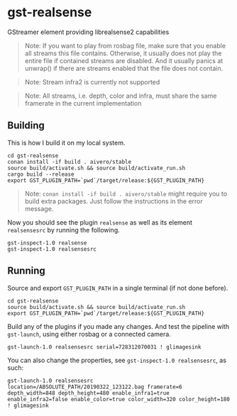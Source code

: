 # gst-realsense

GStreamer element providing librealsense2 capabilities

> Note: If you want to play from rosbag file, make sure that you enable all streams this file contains. Otherwise, it usually does not play the entire file if contained streams are disabled. And it usually panics at unwrap() if there are streams enabled that the file does not contain.

> Note: Stream infra2 is currently not supported

> Note: All streams, i.e. depth, color and infra, must share the same framerate in the current implementation

## Building

This is how I build it on my local system.

```
cd gst-realsense
conan install -if build . aivero/stable
source build/activate.sh && source build/activate_run.sh 
cargo build --release
export GST_PLUGIN_PATH=`pwd`/target/release:${GST_PLUGIN_PATH}
```
> Note: `conan install -if build . aivero/stable` might require you to build extra packages. Just follow the instructions in the error message. 

Now you should see the plugin `realsense` as well as its element `realsensesrc` by running the following.
```
gst-inspect-1.0 realsense
gst-inspect-1.0 realsensesrc
```

## Running

Source and export `GST_PLUGIN_PATH` in a single terminal (if not done before).
```
cd gst-realsense
source build/activate.sh && source build/activate_run.sh 
export GST_PLUGIN_PATH=`pwd`/target/release:${GST_PLUGIN_PATH}
```

Build any of the plugins if you made any changes. And test the pipeline with `gst-launch`, using either rosbag or a connected camera.

```
gst-launch-1.0 realsensesrc serial=728312070031 ! glimagesink
```

You can also change the properties, see `gst-inspect-1.0 realsensesrc`, as such:
```
gst-launch-1.0 realsensesrc location=/ABSOLUTE_PATH/20190322_123122.bag framerate=6 depth_width=848 depth_height=480 enable_infra1=true enable_infra2=false enable_color=true color_width=320 color_height=180 ! glimagesink
```